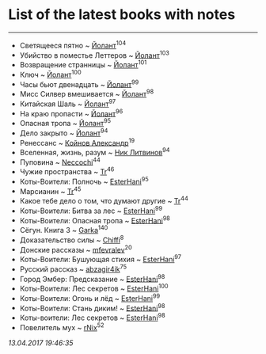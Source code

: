 # List of the latest books with notes
---

* Светящееся пятно ~ [Йолант](users/104/104690883692185089260-google)<sup>104</sup>
* Убийство в поместье Леттеров ~ [Йолант](users/104/104690883692185089260-google)<sup>103</sup>
* Возвращение странницы ~ [Йолант](users/104/104690883692185089260-google)<sup>101</sup>
* Ключ ~ [Йолант](users/104/104690883692185089260-google)<sup>100</sup>
* Часы бьют двенадцать ~ [Йолант](users/104/104690883692185089260-google)<sup>99</sup>
* Мисс Силвер вмешивается ~ [Йолант](users/104/104690883692185089260-google)<sup>98</sup>
* Китайская Шаль ~ [Йолант](users/104/104690883692185089260-google)<sup>97</sup>
* На краю пропасти ~ [Йолант](users/104/104690883692185089260-google)<sup>96</sup>
* Опасная тропа ~ [Йолант](users/104/104690883692185089260-google)<sup>95</sup>
* Дело закрыто ~ [Йолант](users/104/104690883692185089260-google)<sup>94</sup>
* Ренессанс ~ [Койнов Александр](users/414/414040473-vkontakte)<sup>19</sup>
* Вселенная, жизнь, разум ~ [Ник Литвинов](users/241/241974816-vkontakte)<sup>94</sup>
* Пуповина ~ [Neccochi](users/126/12601720503917094896-mailru)<sup>44</sup>
* Чужие пространства ~ [Tr](users/122/12282474-vkontakte)<sup>46</sup>
* Коты-Воители: Полночь ~ [EsterHani](users/305/30558181-vkontakte)<sup>95</sup>
* Марсианин ~ [Tr](users/122/12282474-vkontakte)<sup>45</sup>
* Какое тебе дело о том, что думают другие ~ [Tr](users/122/12282474-vkontakte)<sup>44</sup>
* Коты-Воители: Битва за лес ~ [EsterHani](users/305/30558181-vkontakte)<sup>99</sup>
* Коты-Воители: Опасная тропа ~ [EsterHani](users/305/30558181-vkontakte)<sup>98</sup>
* Сёгун. Книга 3 ~ [Garka](users/115/115753719718250012620-google)<sup>140</sup>
* Доказательство силы ~ [Chiffi](users/105/105831994080785626680-google)<sup>8</sup>
* Донские рассказы ~ [mfevralev](users/140/140966150-vkontakte)<sup>20</sup>
* Коты-Воители: Бушующая стихия ~ [EsterHani](users/305/30558181-vkontakte)<sup>97</sup>
* Русский рассказ ~ [abzagir4ik](users/362/3621623-vkontakte)<sup>75</sup>
* Город Эмбер: Предсказание ~ [EsterHani](users/305/30558181-vkontakte)<sup>98</sup>
* Коты-Воители: Лес секретов ~ [EsterHani](users/305/30558181-vkontakte)<sup>100</sup>
* Коты-Воители: Огонь и лёд ~ [EsterHani](users/305/30558181-vkontakte)<sup>99</sup>
* Коты-Воители: Стань диким! ~ [EsterHani](users/305/30558181-vkontakte)<sup>98</sup>
* Коты-воители: Лес секретов ~ [EsterHani](users/305/30558181-vkontakte)<sup>98</sup>
* Повелитель мух ~ [rNix](users/115/115622071-twitter)<sup>52</sup>


_13.04.2017 19:46:35_
